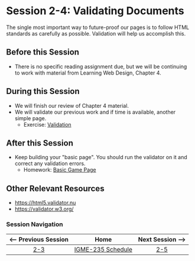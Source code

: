 # Session 2-4: Validating Documents

The single most important way to future-proof our pages is to follow HTML standards as carefully as possible.  Validation will help us accomplish this.

## Before this Session
- There is no specific reading assignment due, but we will be continuing to work with material from Learning Web Design, Chapter 4.

## During this Session
- We will finish our review of Chapter 4 material.
- We will validate our previous work and if time is available, another simple page.
    - Exercise: [Validation](../exercises/validation.md)

## After this Session
- Keep building your "basic page".  You should run the validator on it and correct any validation errors.
    - Homework: [Basic Game Page](https://github.com/tonethar/IGME-235-Shared/blob/master/hw/basicpage.md)

## Other Relevant Resources
- https://html5.validator.nu
- https://validator.w3.org/

### Session Navigation

| <-- Previous Session |               Home                  | Next Session --> |
|:--------------------:|:-----------------------------------:|:----------------:|
|  [2-3](2-3.md)       | [IGME-235 Schedule](../schedule.md) |   [2-5](2-5.md)  |
